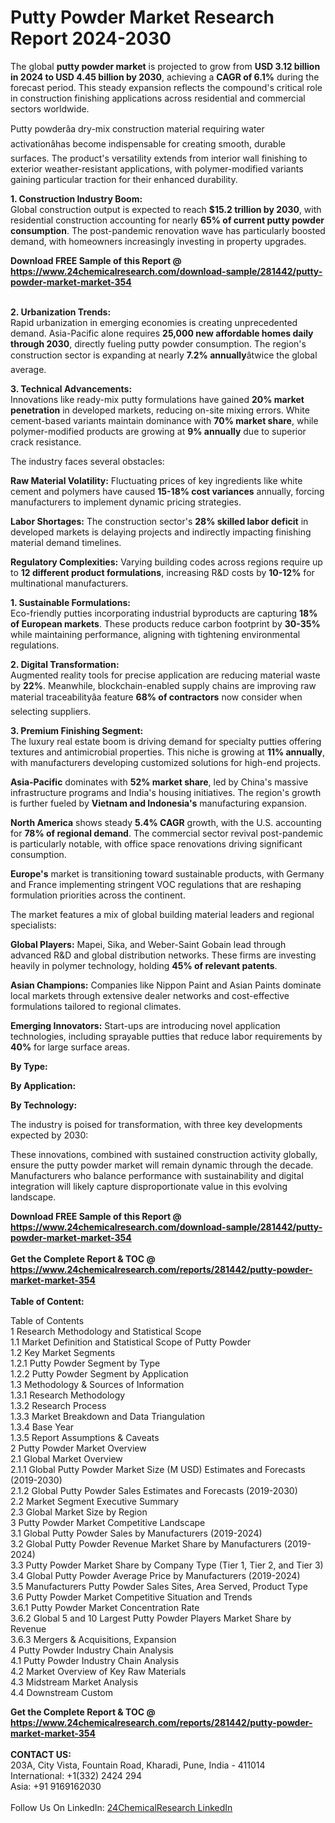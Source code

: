 <h1>Putty Powder Market Research Report 2024-2030</h1><p>The global <strong>putty powder market</strong> is projected to grow from <strong>USD 3.12 billion in 2024 to USD 4.45 billion by 2030</strong>, achieving a <strong>CAGR of 6.1%</strong> during the forecast period. This steady expansion reflects the compound's critical role in construction finishing applications across residential and commercial sectors worldwide.</p><p>Putty powderâa dry-mix construction material requiring water activationâhas become indispensable for creating smooth, durable surfaces. The product's versatility extends from interior wall finishing to exterior weather-resistant applications, with polymer-modified variants gaining particular traction for their enhanced durability.</p><p><strong>1. Construction Industry Boom:</strong><br>
Global construction output is expected to reach <strong>$15.2 trillion by 2030</strong>, with residential construction accounting for nearly <strong>65% of current putty powder consumption</strong>. The post-pandemic renovation wave has particularly boosted demand, with homeowners increasingly investing in property upgrades.</p><div><b>Download FREE Sample of this Report @ 
            <a href="https://www.24chemicalresearch.com/download-sample/281442/putty-powder-market-market-354">
            https://www.24chemicalresearch.com/download-sample/281442/putty-powder-market-market-354</a></b></div><br><p><strong>2. Urbanization Trends:</strong><br>
Rapid urbanization in emerging economies is creating unprecedented demand. Asia-Pacific alone requires <strong>25,000 new affordable homes daily through 2030</strong>, directly fueling putty powder consumption. The region's construction sector is expanding at nearly <strong>7.2% annually</strong>âtwice the global average.</p><p><strong>3. Technical Advancements:</strong><br>
Innovations like ready-mix putty formulations have gained <strong>20% market penetration</strong> in developed markets, reducing on-site mixing errors. White cement-based variants maintain dominance with <strong>70% market share</strong>, while polymer-modified products are growing at <strong>9% annually</strong> due to superior crack resistance.</p><p>The industry faces several obstacles:</p><p><strong>Raw Material Volatility:</strong> Fluctuating prices of key ingredients like white cement and polymers have caused <strong>15-18% cost variances</strong> annually, forcing manufacturers to implement dynamic pricing strategies.</p><p><strong>Labor Shortages:</strong> The construction sector's <strong>28% skilled labor deficit</strong> in developed markets is delaying projects and indirectly impacting finishing material demand timelines.</p><p><strong>Regulatory Complexities:</strong> Varying building codes across regions require up to <strong>12 different product formulations</strong>, increasing R&amp;D costs by <strong>10-12%</strong> for multinational manufacturers.</p><p><strong>1. Sustainable Formulations:</strong><br>
Eco-friendly putties incorporating industrial byproducts are capturing <strong>18% of European markets</strong>. These products reduce carbon footprint by <strong>30-35%</strong> while maintaining performance, aligning with tightening environmental regulations.</p><p><strong>2. Digital Transformation:</strong><br>
Augmented reality tools for precise application are reducing material waste by <strong>22%</strong>. Meanwhile, blockchain-enabled supply chains are improving raw material traceabilityâa feature <strong>68% of contractors</strong> now consider when selecting suppliers.</p><p><strong>3. Premium Finishing Segment:</strong><br>
The luxury real estate boom is driving demand for specialty putties offering textures and antimicrobial properties. This niche is growing at <strong>11% annually</strong>, with manufacturers developing customized solutions for high-end projects.</p><p><strong>Asia-Pacific</strong> dominates with <strong>52% market share</strong>, led by China's massive infrastructure programs and India's housing initiatives. The region's growth is further fueled by <strong>Vietnam and Indonesia's</strong> manufacturing expansion.</p><p><strong>North America</strong> shows steady <strong>5.4% CAGR</strong> growth, with the U.S. accounting for <strong>78% of regional demand</strong>. The commercial sector revival post-pandemic is particularly notable, with office space renovations driving significant consumption.</p><p><strong>Europe's</strong> market is transitioning toward sustainable products, with Germany and France implementing stringent VOC regulations that are reshaping formulation priorities across the continent.</p><p>The market features a mix of global building material leaders and regional specialists:</p><p><strong>Global Players:</strong> Mapei, Sika, and Weber-Saint Gobain lead through advanced R&amp;D and global distribution networks. These firms are investing heavily in polymer technology, holding <strong>45% of relevant patents</strong>.</p><p><strong>Asian Champions:</strong> Companies like Nippon Paint and Asian Paints dominate local markets through extensive dealer networks and cost-effective formulations tailored to regional climates.</p><p><strong>Emerging Innovators:</strong> Start-ups are introducing novel application technologies, including sprayable putties that reduce labor requirements by <strong>40%</strong> for large surface areas.</p><p><strong>By Type:</strong></p><p><strong>By Application:</strong></p><p><strong>By Technology:</strong></p><p>The industry is poised for transformation, with three key developments expected by 2030:</p><p>These innovations, combined with sustained construction activity globally, ensure the putty powder market will remain dynamic through the decade. Manufacturers who balance performance with sustainability and digital integration will likely capture disproportionate value in this evolving landscape.</p><div><b>Download FREE Sample of this Report @ 
            <a href="https://www.24chemicalresearch.com/download-sample/281442/putty-powder-market-market-354">
            https://www.24chemicalresearch.com/download-sample/281442/putty-powder-market-market-354</a></b></div><br><div><b>Get the Complete Report & TOC @ 
            <a href="https://www.24chemicalresearch.com/reports/281442/putty-powder-market-market-354">
            https://www.24chemicalresearch.com/reports/281442/putty-powder-market-market-354</a></b></div><br>
            <b>Table of Content:</b><p>Table of Contents<br />
 1 Research Methodology and Statistical Scope<br />
 1.1 Market Definition and Statistical Scope of Putty Powder<br />
 1.2 Key Market Segments<br />
 1.2.1 Putty Powder Segment by Type<br />
 1.2.2 Putty Powder Segment by Application<br />
 1.3 Methodology & Sources of Information<br />
 1.3.1 Research Methodology<br />
 1.3.2 Research Process<br />
 1.3.3 Market Breakdown and Data Triangulation<br />
 1.3.4 Base Year<br />
 1.3.5 Report Assumptions & Caveats<br />
 2 Putty Powder Market Overview<br />
 2.1 Global Market Overview<br />
 2.1.1 Global Putty Powder Market Size (M USD) Estimates and Forecasts (2019-2030)<br />
 2.1.2 Global Putty Powder Sales Estimates and Forecasts (2019-2030)<br />
 2.2 Market Segment Executive Summary<br />
 2.3 Global Market Size by Region<br />
 3 Putty Powder Market Competitive Landscape<br />
 3.1 Global Putty Powder Sales by Manufacturers (2019-2024)<br />
 3.2 Global Putty Powder Revenue Market Share by Manufacturers (2019-2024)<br />
 3.3 Putty Powder Market Share by Company Type (Tier 1, Tier 2, and Tier 3)<br />
 3.4 Global Putty Powder Average Price by Manufacturers (2019-2024)<br />
 3.5 Manufacturers Putty Powder Sales Sites, Area Served, Product Type<br />
 3.6 Putty Powder Market Competitive Situation and Trends<br />
 3.6.1 Putty Powder Market Concentration Rate<br />
 3.6.2 Global 5 and 10 Largest Putty Powder Players Market Share by Revenue<br />
 3.6.3 Mergers & Acquisitions, Expansion<br />
 4 Putty Powder Industry Chain Analysis<br />
 4.1 Putty Powder Industry Chain Analysis<br />
 4.2 Market Overview of Key Raw Materials<br />
 4.3 Midstream Market Analysis<br />
 4.4 Downstream Custom</p><div><b>Get the Complete Report & TOC @ 
            <a href="https://www.24chemicalresearch.com/reports/281442/putty-powder-market-market-354">
            https://www.24chemicalresearch.com/reports/281442/putty-powder-market-market-354</a></b></div><br><b>CONTACT US:</b><br>
            203A, City Vista, Fountain Road, Kharadi, Pune, India - 411014<br>
            International: +1(332) 2424 294<br>
            Asia: +91 9169162030 <br><br>
            Follow Us On LinkedIn: <a href="https://www.linkedin.com/company/24chemicalresearch/">24ChemicalResearch LinkedIn</a>
